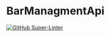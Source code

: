 # BarManagmentApi
[![GitHub Super-Linter](https://github.com/stefan-dimitrovski/BarManagmentApi/actions/workflows/linter-and-dockerhub.yml/badge.svg)](https://github.com/marketplace/actions/super-linter)
